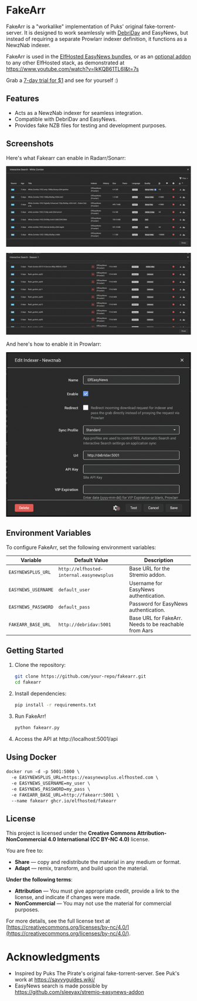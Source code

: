 # FakeArr

FakeArr is a "workalike" implementation of Puks' original fake-torrent-server. It is designed to work seamlessly with [DebriDav](https://github.com/skjaere/DebriDav) and EasyNews, but instead of requiring a separate Prowlarr indexer definition, it functions as a NewzNab indexer.

FakeArr is used in the [ElfHosted EasyNews bundles](https://store.elfhosted.com/product-category/streaming-bundles/debrid-provider/easynews/), or as an [optional addon](https://store.elfhosted.com/product/debridav/) to any other ElfHosted stack, as demonstrated at https://www.youtube.com/watch?v=IkKQB61TL6I&t=7s

Grab a [7-day trial for $1](https://store.elfhosted.com/product/hobbit-plex-easynews-aars/) and see for yourself :)

## Features

- Acts as a NewzNab indexer for seamless integration.
- Compatible with DebriDav and EasyNews.
- Provides fake NZB files for testing and development purposes.

## Screenshots

Here's what Fakearr can enable in Radarr/Sonarr:

![](screenshots/fakearr-radarr-search.png)

![](screenshots/fakearr-sonarr-search.png)

And here's how to enable it in Prowlarr:

![](screenshots/fakearr-prowlarr.png)


## Environment Variables

To configure FakeArr, set the following environment variables:

| Variable            | Default Value                                   | Description                                   |
|---------------------|-------------------------------------------------|-----------------------------------------------|
| `EASYNEWSPLUS_URL`  | `http://elfhosted-internal.easynewsplus`        | Base URL for the Stremio addon.              |
| `EASYNEWS_USERNAME` | `default_user`                                  | Username for EasyNews authentication.        |
| `EASYNEWS_PASSWORD` | `default_pass`                                  | Password for EasyNews authentication.        |
| `FAKEARR_BASE_URL`  | `http://debridav:5001`                          | Base URL for FakeArr. Needs to be reachable from Aars                        |

## Getting Started

1. Clone the repository:
   ```bash
   git clone https://github.com/your-repo/fakearr.git
   cd fakearr
   ```
2. Install dependencies:
   ```bash
   pip install -r requirements.txt
   ```
3. Run FakeArr!
   ```bash
   python fakearr.py
   ```
4. Access the API at http://localhost:5001/api

## Using Docker

```
docker run -d -p 5001:5000 \
  -e EASYNEWSPLUS_URL=https://easynewsplus.elfhosted.com \
  -e EASYNEWS_USERNAME=my_user \
  -e EASYNEWS_PASSWORD=my_pass \
  -e FAKEARR_BASE_URL=http://fakearr:5001 \
  --name fakearr ghcr.io/elfhosted/fakearr
  ```

## License

This project is licensed under the **Creative Commons Attribution-NonCommercial 4.0 International (CC BY-NC 4.0)** license.

You are free to:
- **Share** — copy and redistribute the material in any medium or format.
- **Adapt** — remix, transform, and build upon the material.

**Under the following terms**:
- **Attribution** — You must give appropriate credit, provide a link to the license, and indicate if changes were made.
- **NonCommercial** — You may not use the material for commercial purposes.

For more details, see the full license text at [https://creativecommons.org/licenses/by-nc/4.0/](https://creativecommons.org/licenses/by-nc/4.0/).

# Acknowledgments

* Inspired by Puks The Pirate's original fake-torrent-server. See Puk's work at https://savvyguides.wiki/
* EasyNews search is made possible by https://github.com/sleeyax/stremio-easynews-addon
